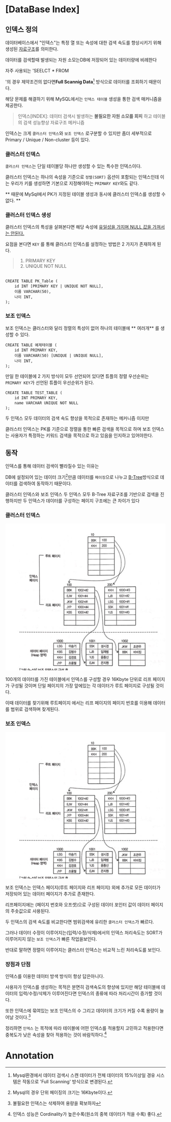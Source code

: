 # [DataBase Index]

## 인덱스 정의

데이터베이스에서 "인덱스"는 특정 열 또는 속성에 대한 검색 속도를 향상시키기 위해 생성된 [자료구조](/TIL/ETC/자료구조.md)를 의미한다. 

데이터를 검색할때 발생되는 자원 소모는DB에 저장되어 있는 데이터량에 비례한다
 
자주 사용되는 'SEELCT * FROM <table>'의 경우 
제약조건의 없다면**Full Scannig Data**[^2] 방식으로 데이터를 조회하기 때문이다.

해당 문제를 해결하기 위해 MySQL에서는 `인덱스 테이블` 생성을 통한 검색 매커니즘을 제공한다.
 
> 인덱스[INDEX]:
> 데이터 검색시 발생하는 **불필요한 자원 소모를 회피** 하고 테이블의 검색 성능향상 자료구조 메커니즘

인덱스는 크게 `클러스터 인덱스`와 `보조 인덱스` 로구분할 수 있지만
좀더 세부적으로 Primary / Unique / Non-cluster 등이 있다.

### 클러스터 인덱스
`클러스터 인덱스`는 단일 테이블당 하나만 생성할 수 있는 특수한 인덱스이다.

클러스터 인덱스는 하나의 속성을 기준으로 `정렬(SORT)` 옵션이 포함되는 인덱스인데
이는 우리가 키를 생성하면 기본으로 지정해야하는 `PRIMARY KEY`와도 같다.  

** 때문에 MySql에서 PK가 지정된 테이블 생성과 동시에 클러스터 인덱스를 생성할 수 없다. **

### 클러스터 인덱스 생성

클러스터 인덱스의 특성을 살펴본다면 해당 속성에 <u>유일성을 가지며 NULL 값을 가져서는 안된다.</u>

요점을 본다면 `KEY` 를 통해 클러스터 인덱스를 설정하는 방법은 2 가지가 존재하게 된다.

> 1. PRIMARY KEY 
> 2. UNIQUE NOT NULL

```mysql

CREATE TABLE PK_Table (
    id INT [PRIMARY KEY | UNIQUE NOT NULL],
    이름 VARCHAR(50),
    나이 INT,
);

```

### 보조 인덱스
보조 인덱스는 클러스터와 달리 정렬의 특성이 없어 하나의 테이블에 ** 여러개** 를 생성할 수 있다.

```mysql
CREATE TABLE 예제테이블 (
    id INT PRIMARY KEY,
    이름 VARCHAR(50) [UNIQUE | UNIQUE NULL],
    나이 INT,
);

```

만일 한 테이블에 2 가지 방식이 모두 선언되어 있다면 
튜플의 정렬 우선순위는 `PRIMARY KEY`가 선언된 튜플이 우선순위가 된다.

```mysql
CREATE TABLE TEST_TABLE (
    id INT PRIMARY KEY,
    name VARCHAR UNIQUE NOT NULL
);
```

두 인덱스 모두 데이터의 검색 속도 향상을 목적으로 존재하는 메커니즘 이지만

클러스터 인덱스는 PK를 기준으로 정렬을 통한 빠른 검색을 목적으로 하며 
보조 인덱스는 사용자가 특정하는 키워드 검색을 목적으로 하고 있음을 인지하고 있어야한다.

## 동작

인덱스를 통해 데이터 검색이 빨라질수 있는 이유는 

DB에 설정되어 있는 데이터 크기[^1]만큼 데이터를 `페이징`으로 나누고 [B-Tree](/TIL/ETC/B-Tree)방식으로 
데이터를 검색하여 동작하기 때문이다.

클러스터 인덱스와 보조 인덱스 두 인덱스 모두 B-Tree 자료구조를 기반으로 검색을 진행하지만
두 인덱스가 데이터를 구성하는 페이지 구조에는 큰 차이가 있다

### 클러스터 인덱스
![](/TIL/images/클러스터인덱스.png)

100개의 데이터를 가진 테이블에서 인덱스를 구성할 경우 16Kbyte 단위로 리프 페이지가 구성될 것이며
단일 페이지의 가장 앞에있는 각 데이터가 루트 페이지로 구성될 것이다.

이때 데이터를 찾기위해 루트페이지 에서는 리프 페이지의 페이지 번호를 이용해 데이터를 범위로 검색하며 찾게된다.

### 보조 인덱스

![](/TIL/images/보조인덱스.png)

보조 인덱스는 인덱스 페이지(루트 페이지와 리프 페이지) 외에 추가로 모든 데이터가 저장되어 있는 데이터 페이지가 추가로 존재한다.

리프페이지에는 (페이지 번호와 오프셋)으로 구성된 데이터 포인터 값이 데이터 페이지의 주솟값으로 사용된다.

두 인덱스의 검색 속도를 비교한다면 범위검색에 유리한 `클러스터 인덱스`가 빠르다.

그러나 데이터 수정이 이루어지는(입력/수정/삭제)에서의 인덱스 처리속도는 
SORT가 이루어지지 않는 `보조 인덱스`가 빠른 작업을보인다.

반대로 말하면 정렬이 이루어지는 클러스터 인덱스는 비교적 느린 처리속도를 보인다.

### 장점과 단점
인덱스를 이용한 데이터 방색 방식이 항상 답은아니다.

사용자가 인덱스를 생성하는 목적은 분면히 검색속도의 향샹에 있지만
해당 테이블에 데이터의 입력/수정/삭제가 이루어진다면 인덱스의 종류에 따라 처리시간이 증가할 것이다.

또한 인덱스에 묶여있는 보조 인덱스의 수 그리고 데이터의 크기가 커질 수록 용량이 늘어날 것이다.[^4]

정리하면 `인덱스` 는 목적에 따라 테이블에 어떤 인덱스를 적용할지 고민하고 
적용한다면 중복도가 낮은 속성을 찾아 적용하는 것이 바람직하다.[^3]


# Annotation

[^1]: Mysql의 경우 단위 페이징의 크기는 16Kbyte이다.

[^2]: Mysql환경에서 데이터 검색시 스캔 데이터가  전체 데이터의 15%이상일 경유 시스템은 작동으로 'Full Scanning' 방식으로 변경된다.

[^3]: 인덱스 성능은 Cordinality가 높은수록(원소의 중복 데이터가 적을 수록) 좋다.

[^4]: 불필요한 인덱스는 삭제하여 용량을 확보하자

